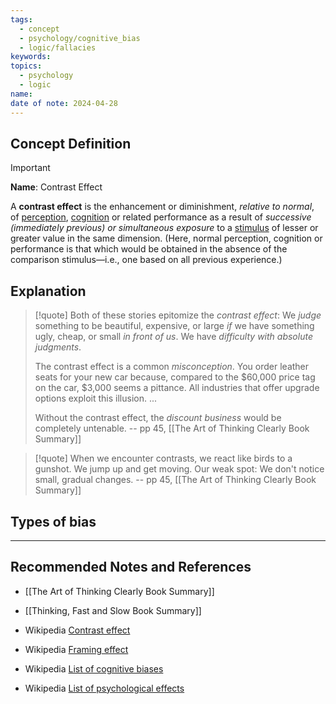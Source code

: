 ```yaml
---
tags:
  - concept
  - psychology/cognitive_bias
  - logic/fallacies
keywords: 
topics:
  - psychology
  - logic
name: 
date of note: 2024-04-28
---
```


## Concept Definition

>[!important]
>**Name**:  Contrast Effect
>
>A **contrast effect** is the enhancement or diminishment, *relative to normal*, of [perception](https://en.wikipedia.org/wiki/Perception "Perception"), [cognition](https://en.wikipedia.org/wiki/Cognition "Cognition") or related performance as a result of *successive (immediately previous) or simultaneous exposure* to a [stimulus](https://en.wikipedia.org/wiki/Stimulus_(physiology) "Stimulus (physiology)") of lesser or greater value in the same dimension. (Here, normal perception, cognition or performance is that which would be obtained in the absence of the comparison stimulus—i.e., one based on all previous experience.)


## Explanation

>[!quote]
>Both of these stories epitomize the *contrast effect*: We *judge* something to be beautiful, expensive, or large *if* we have something ugly, cheap, or small *in front of us*. We have *difficulty with absolute judgments*. 
>
>The contrast effect is a common *misconception*. You order leather seats for your new car because, compared to the $60,000 price tag on the car, $3,000 seems a pittance. All industries that offer upgrade options exploit this illusion. 
>...
>
>Without the contrast effect, the *discount business* would be completely untenable.
>-- pp 45, [[The Art of Thinking Clearly Book Summary]]


>[!quote]
>When we encounter contrasts, we react like birds to a gunshot. We jump up and get moving. Our weak spot: We don't notice small, gradual changes.
>-- pp 45, [[The Art of Thinking Clearly Book Summary]]



## Types of bias






-----------
##  Recommended Notes and References

- [[The Art of Thinking Clearly Book Summary]]
- [[Thinking, Fast and Slow Book Summary]]

- Wikipedia [Contrast effect](https://en.wikipedia.org/wiki/Contrast_effect)
- Wikipedia [Framing effect](https://en.wikipedia.org/wiki/Framing_effect_(psychology))
- Wikipedia [List of cognitive biases](https://en.wikipedia.org/wiki/List_of_cognitive_biases)
- Wikipedia [List of psychological effects](https://en.wikipedia.org/wiki/List_of_psychological_effects)


